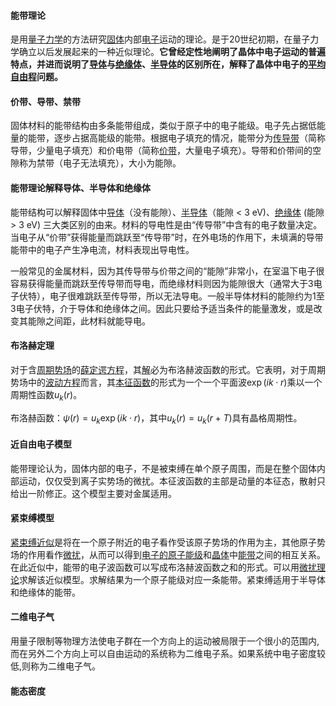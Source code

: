 #### 能带理论

是用[量子力学](https://zh.wikipedia.org/wiki/量子力学)的方法研究[固体](https://zh.wikipedia.org/wiki/固体)内部[电子](https://zh.wikipedia.org/wiki/电子)运动的理论。是于20世纪初期，在量子力学确立以后发展起来的一种近似理论。**它曾经定性地阐明了晶体中电子运动的普遍特点，并进而说明了[导体](https://zh.wikipedia.org/wiki/导体)与[绝缘体](https://zh.wikipedia.org/wiki/绝缘体)、[半导体](https://zh.wikipedia.org/wiki/半导体)的区别所在，解释了晶体中电子的[平均自由程](https://zh.wikipedia.org/wiki/平均自由程)问题。**

#### 价带、导带、禁带

固体材料的能带结构由多条能带组成，类似于原子中的电子能级。电子先占据低能量的能带，逐步占据高能级的能带。根据电子填充的情况，能带分为[传导带](https://zh.wikipedia.org/wiki/傳導帶)（简称导带，少量电子填充）和价电带（简称[价带](https://zh.wikipedia.org/wiki/價帶)，大量电子填充）。导带和价带间的空隙称为禁带（电子无法填充），大小为能隙。

#### 能带理论解释导体、半导体和绝缘体

能带结构可以解释固体中[导体](https://zh.wikipedia.org/wiki/导体)（没有能隙）、[半导体](https://zh.wikipedia.org/wiki/半导体)（能隙 < 3 eV)、[绝缘体](https://zh.wikipedia.org/wiki/绝缘体) (能隙 > 3 eV) 三大类区别的由来。材料的导电性是由“传导带”中含有的电子数量决定。当电子从“价带”获得能量而跳跃至“传导带”时，在外电场的作用下，未填满的导带能带中的电子产生净电流，材料表现出导电性。

一般常见的金属材料，因为其传导带与价带之间的“能隙”非常小，在室温下电子很容易获得能量而跳跃至传导带而导电，而绝缘材料则因为能隙很大（通常大于3电子伏特），电子很难跳跃至传导带，所以无法导电。一般半导体材料的能隙约为1至3电子伏特，介于导体和绝缘体之间。因此只要给予适当条件的能量激发，或是改变其能隙之间距，此材料就能导电。

#### 布洛赫定理

对于含[周期](https://zh.wikipedia.org/wiki/週期)[势场](https://zh.wikipedia.org/wiki/場_(物理))的[薛定谔方程](https://zh.wikipedia.org/wiki/薛定谔方程)，其[解](https://zh.wikipedia.org/wiki/解)必为布洛赫波函数的形式。它表明，对于周期势场中的[波动方程](https://zh.wikipedia.org/wiki/波动方程)而言，其[本征函数](https://zh.wikipedia.org/wiki/本征函数)的形式为一个一个平面波$\exp(ik\cdot r)$乘以一个周期性函数$u_k(r)$。

布洛赫函数：$\psi(r)=u_k\exp(ik\cdot r)$，其中$u_k(r)=u_k(r+T)$具有晶格周期性。

#### 近自由电子模型

能带理论认为，固体内部的电子，不是被束缚在单个原子周围，而是在整个固体内部运动，仅仅受到离子实势场的微扰。本征波函数的主部是动量的本征态，散射只给出一阶修正。这个模型主要对金属适用。

#### 紧束缚模型

[紧束缚近似](https://zh.wikipedia.org/wiki/紧束缚近似)是将在一个原子附近的电子看作受该原子势场的作用为主，其他原子势场的作用看作[微扰](https://zh.wikipedia.org/wiki/微擾理論_(量子力學))，从而可以得到[电子的原子能级](https://zh.wikipedia.org/wiki/能级)和[晶体](https://zh.wikipedia.org/wiki/晶体)中[能带](https://zh.wikipedia.org/wiki/能带)之间的相互关系。在此近似中，能带的电子波函数可以写成布洛赫波函数之和的形式。可以用[微扰理论](https://zh.wikipedia.org/wiki/微擾理論_(量子力學))求解该近似模型。求解结果为一个原子能级对应一条能带。紧束缚适用于半导体和绝缘体的能带。

#### 二维电子气

用量子限制等物理方法使电子群在一个方向上的运动被局限于一个很小的范围内,而在另外二个方向上可以自由运动的系统称为二维电子系。如果系统中电子密度较低,则称为二维电子气。

#### 能态密度